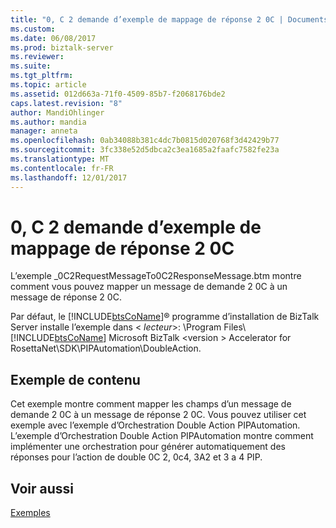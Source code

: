 ```yaml
---
title: "0, C 2 demande d’exemple de mappage de réponse 2 0C | Documents Microsoft"
ms.custom: 
ms.date: 06/08/2017
ms.prod: biztalk-server
ms.reviewer: 
ms.suite: 
ms.tgt_pltfrm: 
ms.topic: article
ms.assetid: 012d663a-71f0-4509-85b7-f2068176bde2
caps.latest.revision: "8"
author: MandiOhlinger
ms.author: mandia
manager: anneta
ms.openlocfilehash: 0ab34088b381c4dc7b0815d020768f3d42429b77
ms.sourcegitcommit: 3fc338e52d5dbca2c3ea1685a2faafc7582fe23a
ms.translationtype: MT
ms.contentlocale: fr-FR
ms.lasthandoff: 12/01/2017
---
```

# <a name="0c2-request-to-0c2-response-map-sample"></a>0, C 2 demande d’exemple de mappage de réponse 2 0C
L’exemple _0C2RequestMessageTo0C2ResponseMessage.btm montre comment vous pouvez mapper un message de demande 2 0C à un message de réponse 2 0C.  
  
 Par défaut, le [!INCLUDE[btsCoName](../../includes/btsconame-md.md)]® programme d’installation de BizTalk Server installe l’exemple dans \< *lecteur*\>: \Program Files\\ [!INCLUDE[btsCoName](../../includes/btsconame-md.md)] Microsoft BizTalk \<version \> Accelerator for RosettaNet\SDK\PIPAutomation\DoubleAction.  
  
## <a name="sample-contents"></a>Exemple de contenu  
 Cet exemple montre comment mapper les champs d’un message de demande 2 0C à un message de réponse 2 0C. Vous pouvez utiliser cet exemple avec l’exemple d’Orchestration Double Action PIPAutomation. L’exemple d’Orchestration Double Action PIPAutomation montre comment implémenter une orchestration pour générer automatiquement des réponses pour l’action de double 0C 2, 0c4, 3A2 et 3 a 4 PIP.  
  
## <a name="see-also"></a>Voir aussi  
 [Exemples](../../adapters-and-accelerators/accelerator-rosettanet/samples3.md)